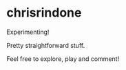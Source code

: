 # chrisrindone
Experimenting!

Pretty straightforward stuff. 

Feel free to explore, play and comment!
